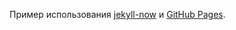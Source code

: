 Пример использования [jekyll-now](https://github.com/barryclark/jekyll-now) и [GitHub Pages](https://pages.github.com/). 
